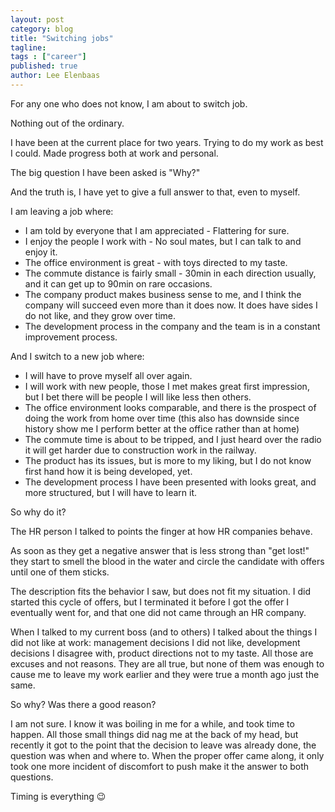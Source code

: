 ```yaml
---
layout: post
category: blog
title: "Switching jobs"
tagline:
tags : ["career"]
published: true
author: Lee Elenbaas
---
```


For any one who does not know, I am about to switch job.

Nothing out of the ordinary.

I have been at the current place for two years.
Trying to do my work as best I could. Made progress both at work and personal.

The big question I have been asked is "Why?"

And the truth is, I have yet to give a full answer to that, even to myself.

I am leaving a job where:

 - I am told by everyone that I am appreciated - Flattering for sure.
 - I enjoy the people I work with - No soul mates, but I can talk to and enjoy it.
 - The office environment is great - with toys directed to my taste.
 - The commute distance is fairly small - 30min in each direction usually, and it can get up to 90min on rare occasions.
 - The company product makes business sense to me, and I think the company will succeed even more than it does now. It does have sides I do not like, and they grow over time.
 - The development process in the company and the team is in a constant improvement process.

And I switch to a new job where:

 - I will have to prove myself all over again.
 - I will work with new people, those I met makes great first impression, but I bet there will be people I will like less then others.
 - The office environment looks comparable, and there is the prospect of doing the work from home over time (this also has downside since history show me I perform better at the office rather than at home)
 - The commute time is about to be tripped, and I just heard over the radio it will get harder due to construction work in the railway.
 - The product has its issues, but is more to my liking, but I do not know first hand how it is being developed, yet.
 - The development process I have been presented with looks great, and more structured, but I will have to learn it.

So why do it?

The HR person I talked to points the finger at how HR companies behave.

As soon as they get a negative answer that is less strong than "get lost!" they start to smell the blood in the water and circle the candidate with offers until one of them sticks.

The description fits the behavior I saw, but does not fit my situation. I did started this cycle of offers, but I terminated it before I got the offer I eventually went for, and that one did not came through an HR company.

When I talked to my current boss (and to others) I talked about the things I did not like at work: management decisions I did not like, development decisions I disagree with, product directions not to my taste.
All those are excuses and not reasons. They are all true, but none of them was enough to cause me to leave my work earlier and they were true a month ago just the same.


So why? Was there a good reason?

I am not sure. I know it was boiling in me for a while, and took time to happen. All those small things did nag me at the back of my head, but recently it got to the point that the decision to leave was already done, the question was when and where to. When the proper offer came along, it only took one more incident of discomfort to push make it the answer to both questions.

Timing is everything 😉
